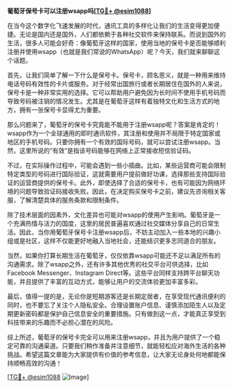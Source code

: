**葡萄牙保号卡可以注册wsapp吗[[TG💪+ @esim1088](https://t.me/s/esim1088)]**

在当今这个数字化飞速发展的时代，通讯工具的多样化让我们的生活变得更加便捷。无论是国内还是国外，人们都依赖于各种社交软件来保持联系。而说到国外的生活，很多人可能会好奇：像葡萄牙这样的国家，使用当地的保号卡是否能够顺利注册并使用wsapp（也就是我们常说的WhatsApp）呢？今天，我们就来聊聊这个话题。

首先，让我们简单了解一下什么是保号卡。保号卡，顾名思义，就是一种用来维持电话号码有效性的卡片或服务。对于经常出国旅行或者长期居住在国外的人来说，保号卡是一种非常实用的选择。它可以帮助用户避免因为长时间不使用手机号码而导致号码被注销的情况发生。尤其是在葡萄牙这样有着独特文化和生活方式的地方，拥有一张保号卡显得尤为重要。

那么问题来了，葡萄牙的保号卡究竟能不能用于注册wsapp呢？答案是肯定的！wsapp作为一个全球通用的即时通讯软件，其注册和使用并不局限于特定国家或地区的手机号码。只要你拥有一个有效的国际号码，就可以尝试注册wsapp。当然，这里所说的“有效”是指该号码能够在网络上正常接收短信验证码。

不过，在实际操作过程中，可能会遇到一些小插曲。比如，某些运营商可能会限制特定类型的号码进行国际验证，这就需要用户提前做好功课，选择那些支持国际验证的运营商提供的保号卡。此外，即使选择了合适的保号卡，也有可能因为网络环境的问题导致验证码接收失败。因此，在决定购买保号卡之前，建议先咨询相关客服，了解清楚具体的服务条款和限制条件。

除了技术层面的因素外，文化差异也可能对wsapp的使用产生影响。葡萄牙是一个充满热情与活力的国度，这里的居民普遍喜欢通过社交媒体分享自己的日常生活。因此，当你用葡萄牙保号卡注册wsapp后，不妨主动加入一些本地的兴趣小组或是社区，这样不仅能更好地融入当地社会，还能结识更多志同道合的朋友。

当然，如果你打算长期生活在葡萄牙，仅仅依靠wsapp可能还不足以满足所有的沟通需求。除了wsapp之外，还有许多其他优秀的社交平台可供选择，比如Facebook Messenger、Instagram Direct等。这些平台同样支持跨平台聊天功能，并且提供了丰富的互动方式，能够让用户的交流体验更加丰富多彩。

最后，值得一提的是，无论你是短期游客还是长期定居者，在享受现代通讯便利的同时，也不要忘了关注个人隐私安全。合理设置账户信息、谨慎添加陌生人以及定期更新密码都是保护自己信息安全的重要措施。只有做到这一点，才能真正享受到科技带来的乐趣而不必担心潜在的风险。

综上所述，葡萄牙的保号卡完全可以用来注册wsapp，并且为用户提供了一个稳定可靠的沟通渠道。只要我们稍作准备并注意细节，就能轻松应对海外生活的各种挑战。希望这篇文章能为大家提供有价值的参考信息，让大家无论身处何地都能保持顺畅高效的沟通！

[[TG💪+ @esim1088](https://t.me/s/esim1088) ![Image](https://i.postimg.cc/4NQfJmqS/Snipaste-2025-05-13-00-14-12.png)]